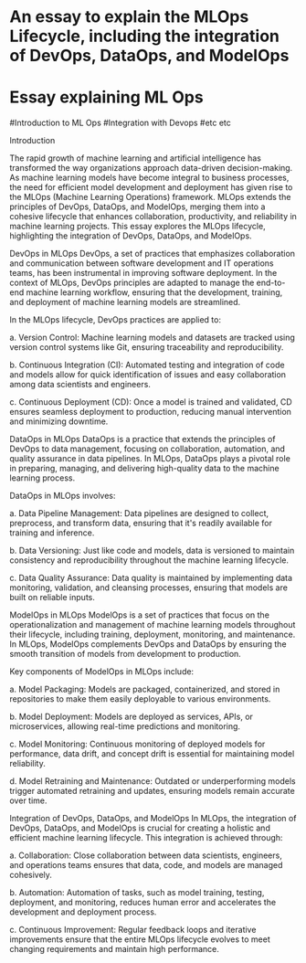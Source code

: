 # An essay to explain the MLOps Lifecycle, including the integration of DevOps, DataOps, and ModelOps
# Essay explaining ML Ops
#Introduction to ML Ops
#Integration with Devops
#etc etc


Introduction

The rapid growth of machine learning and artificial intelligence has transformed the way organizations approach data-driven decision-making. As machine learning models have become integral to business processes, the need for efficient model development and deployment has given rise to the MLOps (Machine Learning Operations) framework. MLOps extends the principles of DevOps, DataOps, and ModelOps, merging them into a cohesive lifecycle that enhances collaboration, productivity, and reliability in machine learning projects. This essay explores the MLOps lifecycle, highlighting the integration of DevOps, DataOps, and ModelOps.

DevOps in MLOps
DevOps, a set of practices that emphasizes collaboration and communication between software development and IT operations teams, has been instrumental in improving software deployment. In the context of MLOps, DevOps principles are adapted to manage the end-to-end machine learning workflow, ensuring that the development, training, and deployment of machine learning models are streamlined.

In the MLOps lifecycle, DevOps practices are applied to:

a. Version Control: Machine learning models and datasets are tracked using version control systems like Git, ensuring traceability and reproducibility.

b. Continuous Integration (CI): Automated testing and integration of code and models allow for quick identification of issues and easy collaboration among data scientists and engineers.

c. Continuous Deployment (CD): Once a model is trained and validated, CD ensures seamless deployment to production, reducing manual intervention and minimizing downtime.

DataOps in MLOps
DataOps is a practice that extends the principles of DevOps to data management, focusing on collaboration, automation, and quality assurance in data pipelines. In MLOps, DataOps plays a pivotal role in preparing, managing, and delivering high-quality data to the machine learning process.

DataOps in MLOps involves:

a. Data Pipeline Management: Data pipelines are designed to collect, preprocess, and transform data, ensuring that it's readily available for training and inference.

b. Data Versioning: Just like code and models, data is versioned to maintain consistency and reproducibility throughout the machine learning lifecycle.

c. Data Quality Assurance: Data quality is maintained by implementing data monitoring, validation, and cleansing processes, ensuring that models are built on reliable inputs.

ModelOps in MLOps
ModelOps is a set of practices that focus on the operationalization and management of machine learning models throughout their lifecycle, including training, deployment, monitoring, and maintenance. In MLOps, ModelOps complements DevOps and DataOps by ensuring the smooth transition of models from development to production.

Key components of ModelOps in MLOps include:

a. Model Packaging: Models are packaged, containerized, and stored in repositories to make them easily deployable to various environments.

b. Model Deployment: Models are deployed as services, APIs, or microservices, allowing real-time predictions and monitoring.

c. Model Monitoring: Continuous monitoring of deployed models for performance, data drift, and concept drift is essential for maintaining model reliability.

d. Model Retraining and Maintenance: Outdated or underperforming models trigger automated retraining and updates, ensuring models remain accurate over time.

Integration of DevOps, DataOps, and ModelOps
In MLOps, the integration of DevOps, DataOps, and ModelOps is crucial for creating a holistic and efficient machine learning lifecycle. This integration is achieved through:

a. Collaboration: Close collaboration between data scientists, engineers, and operations teams ensures that data, code, and models are managed cohesively.

b. Automation: Automation of tasks, such as model training, testing, deployment, and monitoring, reduces human error and accelerates the development and deployment process.

c. Continuous Improvement: Regular feedback loops and iterative improvements ensure that the entire MLOps lifecycle evolves to meet changing requirements and maintain high performance.


```python

```

